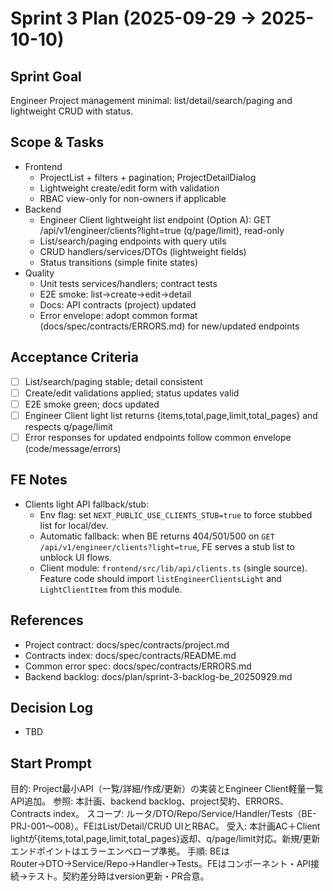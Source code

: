 # Sprint 3 Plan (2025-09-29 → 2025-10-10)

## Sprint Goal
Engineer Project management minimal: list/detail/search/paging and lightweight CRUD with status.

## Scope & Tasks
- Frontend
  - ProjectList + filters + pagination; ProjectDetailDialog
  - Lightweight create/edit form with validation
  - RBAC view-only for non-owners if applicable
- Backend
  - Engineer Client lightweight list endpoint (Option A): GET /api/v1/engineer/clients?light=true (q/page/limit), read-only
  - List/search/paging endpoints with query utils
  - CRUD handlers/services/DTOs (lightweight fields)
  - Status transitions (simple finite states)
- Quality
  - Unit tests services/handlers; contract tests
  - E2E smoke: list→create→edit→detail
  - Docs: API contracts (project) updated
  - Error envelope: adopt common format (docs/spec/contracts/ERRORS.md) for new/updated endpoints

## Acceptance Criteria
- [ ] List/search/paging stable; detail consistent
- [ ] Create/edit validations applied; status updates valid
- [ ] E2E smoke green; docs updated
 - [ ] Engineer Client light list returns {items,total,page,limit,total_pages} and respects q/page/limit
 - [ ] Error responses for updated endpoints follow common envelope (code/message/errors)

## FE Notes
- Clients light API fallback/stub:
  - Env flag: set `NEXT_PUBLIC_USE_CLIENTS_STUB=true` to force stubbed list for local/dev.
  - Automatic fallback: when BE returns 404/501/500 on `GET /api/v1/engineer/clients?light=true`, FE serves a stub list to unblock UI flows.
  - Client module: `frontend/src/lib/api/clients.ts` (single source). Feature code should import `listEngineerClientsLight` and `LightClientItem` from this module.

## References
- Project contract: docs/spec/contracts/project.md
- Contracts index: docs/spec/contracts/README.md
- Common error spec: docs/spec/contracts/ERRORS.md
 - Backend backlog: docs/plan/sprint-3-backlog-be_20250929.md

## Decision Log
- TBD

## Start Prompt
目的: Project最小API（一覧/詳細/作成/更新）の実装とEngineer Client軽量一覧API追加。
参照: 本計画、backend backlog、project契約、ERRORS、Contracts index。
スコープ: ルータ/DTO/Repo/Service/Handler/Tests（BE-PRJ-001〜008）。FEはList/Detail/CRUD UIとRBAC。
受入: 本計画AC＋Client lightが{items,total,page,limit,total_pages}返却、q/page/limit対応。新規/更新エンドポイントはエラーエンベロープ準拠。
手順: BEはRouter→DTO→Service/Repo→Handler→Tests。FEはコンポーネント・API接続→テスト。契約差分時はversion更新・PR合意。
